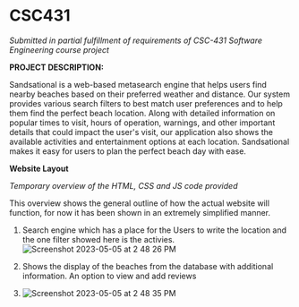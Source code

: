 # CSC431
*Submitted in partial fulfillment of requirements of CSC-431 Software Engineering course project*

**PROJECT DESCRIPTION:**

Sandsational is a web-based metasearch engine that helps users find nearby beaches based on their preferred weather and distance. Our system provides various search filters to best match user preferences and to help them find the perfect beach location. Along with detailed information on popular times to visit, hours of operation, warnings, and other important details that could impact the user's visit, our application also shows the available activities and entertainment options at each location. Sandsational makes it easy for users to plan the perfect beach day with ease.


**Website Layout**

*Temporary overview of the HTML, CSS and JS code provided*

This overview shows the general outline of how the actual website will function, for now it has been shown in an extremely simplified manner.

1. Search engine which has a place for the Users to write the location and the one filter showed here is the activies. 
![Screenshot 2023-05-05 at 2 48 26 PM](https://user-images.githubusercontent.com/82303372/236543614-e6be279c-e9c4-4a67-9981-9d1934bb342e.png)

2. Shows the display of the beaches from the database with additional information. An option to view and add reviews
3. ![Screenshot 2023-05-05 at 2 48 35 PM](https://user-images.githubusercontent.com/82303372/236543813-d99bf424-879b-4d00-a864-7937b38688a4.png)
